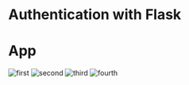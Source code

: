 # Authentication with Flask

# App
![first](https://user-images.githubusercontent.com/106172218/215346668-a35447cb-f00a-4e96-be3e-4dd6c8d084e8.jpg)
![second](https://user-images.githubusercontent.com/106172218/215346671-a02a7edc-b530-41ed-9600-812784fcb095.jpg)
![third](https://user-images.githubusercontent.com/106172218/215346675-5ffad41a-786c-474b-ad69-ed4fa4ec971d.jpg)
![fourth](https://user-images.githubusercontent.com/106172218/215346679-4e9033fb-09ba-4766-9bb2-c36ab028e934.jpg)
